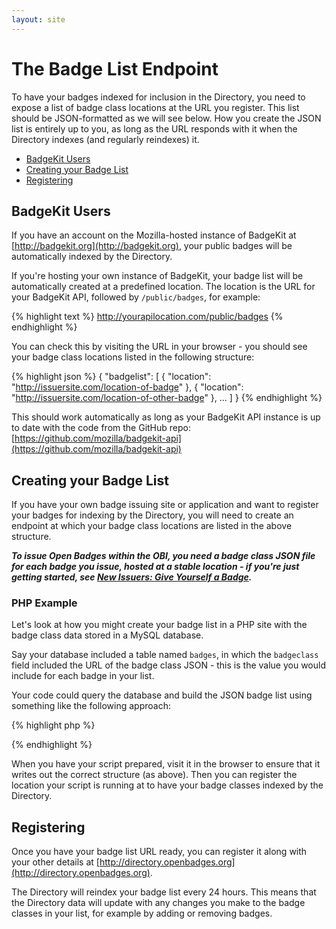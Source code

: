 ```yaml
---
layout: site
---
```


# The Badge List Endpoint

To have your badges indexed for inclusion in the Directory, you need to expose a list of badge class locations at the URL you register. This list should be JSON-formatted as we will see below. How you create the JSON list is entirely up to you, as long as the URL responds with it when the Directory indexes (and regularly reindexes) it.

* [BadgeKit Users](#badgekit)
* [Creating your Badge List](#creating)
* [Registering](#register)

<a name="badgekit"></a>
## BadgeKit Users

If you have an account on the Mozilla-hosted instance of BadgeKit at [http://badgekit.org](http://badgekit.org), your public badges will be automatically indexed by the Directory.

If you're hosting your own instance of BadgeKit, your badge list will be automatically created at a predefined location. The location is the URL for your BadgeKit API, followed by `/public/badges`, for example:

{% highlight text %}
http://yourapilocation.com/public/badges
{% endhighlight %}

You can check this by visiting the URL in your browser - you should see your badge class locations listed in the following structure:

{% highlight json %}
{
    "badgelist": [
    {
        "location": "http://issuersite.com/location-of-badge"
    }, {
        "location": "http://issuersite.com/location-of-other-badge"
    },
    ...
    ]
}
{% endhighlight %}

This should work automatically as long as your BadgeKit API instance is up to date with the code from the GitHub repo: [https://github.com/mozilla/badgekit-api](https://github.com/mozilla/badgekit-api)

<a name="creating"></a>
## Creating your Badge List

If you have your own badge issuing site or application and want to register your badges for indexing by the Directory, you will need to create an endpoint at which your badge class locations are listed in the above structure.

___To issue Open Badges within the OBI, you need a badge class JSON file for each badge you issue, hosted at a stable location - if you're just getting started, see [New Issuers: Give Yourself a Badge](https://github.com/mozilla/openbadges/wiki/New-Issuers:-Give-Yourself-a-Badge).___

### PHP Example

Let's look at how you might create your badge list in a PHP site with the badge class data stored in a MySQL database.

Say your database included a table named `badges`, in which the `badgeclass` field included the URL of the badge class JSON - this is the value you would include for each badge in your list.

Your code could query the database and build the JSON badge list using something like the following approach:

{% highlight php %}
<?php
//include your hostname, username, password and database name
$conn=mysqli_connect("host", "user", "pwd", "dbname");

//query the table with the badge class locations in it
$result = mysqli_query($conn, "SELECT * from badges");

//send json
header('Content-Type: application/json');

//start to write the JSON
echo '{ "badgelist":[';

//iterate through the badges
$first = true;
while($row=mysqli_fetch_array($result)){
	if($first) {
		$first = false;
	} else {
		echo ',';
	}
	//write the badge class location out
	echo '{ "location": "'.$row['badgeclass'].'" }';
}
echo ']}';

mysqli_close($db);
?>
{% endhighlight %}

When you have your script prepared, visit it in the browser to ensure that it writes out the correct structure (as above). Then you can register the location your script is running at to have your badge classes indexed by the Directory.

<a name="register"></a>
## Registering

Once you have your badge list URL ready, you can register it along with your other details at [http://directory.openbadges.org](http://directory.openbadges.org).

The Directory will reindex your badge list every 24 hours. This means that the Directory data will update with any changes you make to the badge classes in your list, for example by adding or removing badges.
